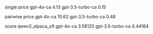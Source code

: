 single price
gpt-4o-ca 4.13
gpt-3.5-turbo-ca 0.15

pairwise price
gpt-4o-ca 10.62
gpt-3.5-turbo-ca 0.48

score qwen2_alpaca_sft
gpt-4o-ca 3.58125
gpt-3.5-turbo-ca 4.44164
